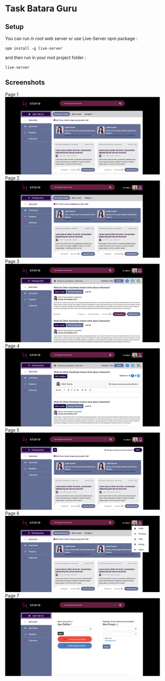 # Task Batara Guru
## Setup
You can run in root web server or use Live-Server npm package :

`npm install -g live-server`

and then run in your root project folder :

`live-server`

## Screenshots
Page 1
<img src="docs/screenshots/page1.jpg" />
Page 2
<img src="docs/screenshots/page2.jpg" />
Page 3
<img src="docs/screenshots/page3.jpg" />
Page 4
<img src="docs/screenshots/page4.jpg" />
Page 5
<img src="docs/screenshots/page5.jpg" />
Page 6
<img src="docs/screenshots/page6.jpg" />
Page 7
<img src="docs/screenshots/page7.jpg" />
